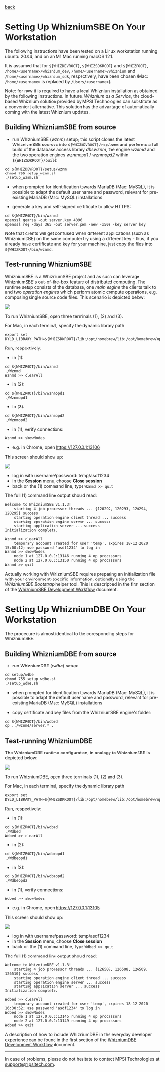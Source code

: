 [back](./README.md)

# Setting Up WhizniumSBE On Your Workstation

The following instructions have been tested on a Linux workstation running ubuntu 20.04, and on an M1 Mac running macOS 12.1.

It is assumed that for ``${WHIZDEVROOT}``, ``${WHIZSDKROOT}`` and ``${WHIZROOT}``, ``/home/<username>/whiznium_dev``, ``/home/<username>/whiznium`` and ``/home/<username>/whiznium_sdk``, respectively, have been chosen (Mac: ``/home/<username>`` is replaced by ``/Users/<username>``).

Note: for now it is required to have a local Whizniun installation as obtained by the following instructions. In future, _Whiznium as a Service_, the cloud-based Whiznium solution provided by MPSI Technologies can substitute as a convenient alternative. This solution has the advantage of automatically coming with the latest Whiznium updates.

## Building WhizniumSBE from source

- run WhizniumSBE (_wznm_) setup; this script clones the latest WhizniumSBE sources into ``${WHIZDEVROOT}/rep/wznm`` and performs a full build of the database access library _dbswznm_, the engine _wznmd_ and the two operation engines _wznmopd1_ / _wznmopd2_ within ``${WHIZSDKROOT}/build``:
```
cd ${WHIZDEVROOT}/setup/wznm
chmod 755 setup_wznm.sh
./setup_wznm.sh
```

- when prompted for identification towards MariaDB (Mac: MySQL), it is possible to adapt the default user name and password, relevant for pre-existing MariaDB (Mac: MySQL) installations

- generate a key and self-signed certificate to allow HTTPS:
```
cd ${WHIZROOT}/bin/wznmd
openssl genrsa -out server.key 4096
openssl req -days 365 -out server.pem -new -x509 -key server.key
```
Note that clients will get confused when different applications (such as WhizniumDBE) on the same computer try using a different key - thus, if you already have certificate and key for your machine, just copy the files into ``${WHIZROOT}/bin/wznmd``.

## Test-running WhizniumSBE

WhizniumSBE is a WhizniumSBE project and as such can leverage WhizniumSBE's out-of-the-box feature of distributed computing. The runtime setup consists of the database, one _main engine_ the clients talk to and two _operation engines_ which perform atomic compute operations, e.g. composing single source code files. This scenario is depicted below:

![](setup_sbedbe/Wznmd_Wznmopd.png)

To run WhizniumSBE, open three terminals (1), (2) and (3).

For Mac, in each terminal, specify the dynamic library path
```
export set DYLD_LIBRARY_PATH=${WHIZSDKROOT}/lib:/opt/homebrew/lib:/opt/homebrew/opt/curl/lib:/opt/homebrew/opt/libgit2/lib:/opt/homebrew/opt/libmicrohttpd/lib:/opt/homebrew/opt/libxml2/lib:/opt/homebrew/opt/openssl@3/lib:/usr/local/mysql/lib
```

Run, respectively:

- in (1):
```
cd ${WHIZROOT}/bin/wznmd
./Wznmd
Wznmd >> clearAll
```

- in (2):
```
cd ${WHIZROOT}/bin/wznmopd1
./Wznmopd1
```

- in (3):
```
cd ${WHIZROOT}/bin/wznmopd2
./Wznmopd2
```

- in (1), verify connections:
```
Wznmd >> showNodes
```

- e.g. in Chrome, open https://127.0.0.1:13106

This screen should show up:

![](setup_sbedbe/Wznmd.png)

- log in with username/password: temp/asdf1234
- in the __Session__ menu, choose __Close session__
- back on the (1) command line, type ``Wznmd >> quit``

The full (1) command line output should read:
```
Welcome to WhizniumSBE v1.1.3!
	starting 4 job processor threads ... {120292, 120293, 120294, 120295} success
	starting operation engine client thread ... success
	starting operation engine server ... success
	starting application server ... success
Initialization complete.

Wznmd >> clearAll 
	temporary account created for user 'temp', expires 18-12-2020 15:00:12; use password 'asdf1234' to log in
Wznmd >> showNodes
	node 1 at 127.0.0.1:13146 running 4 op processors
	node 2 at 127.0.0.1:13150 running 4 op processors
Wznmd >> quit
```

Actually working with WhizniumSBE requires preparing an initialization file with your environment-specific information, optionally using the _WhizniumSBE Bootstrap_ helper tool. This is descripbed in the first section of the [WhizniumSBE Development Workflow](./sbe.md) document.

# Setting Up WhizniumDBE On Your Workstation

The procedure is almost identical to the coresponding steps for WhizniumSBE.

## Building WhizniumDBE from source

- run WhizniumDBE (_wdbe_) setup:
```
cd setup/wdbe
chmod 755 setup_wdbe.sh
./setup_wdbe.sh
```

- when prompted for identification towards MariaDB (Mac: MySQL), it is possible to adapt the default user name and password, relevant for pre-existing MariaDB (Mac: MySQL) installations

- copy certificate and key files from the WhizniumSBE engine's folder:
```
cd ${WHIZROOT}/bin/wdbed
cp ../wznmd/server.* .
```

## Test-running WhizniumDBE

The WhizniumDBE runtime configuration, in analogy to WhizniumSBE is depicted below:

![](setup_sbedbe/Wdbed_Wdbeopd.png)

To run WhizniumDBE, open three terminals (1), (2) and (3).

For Mac, in each terminal, specify the dynamic library path
```
export set DYLD_LIBRARY_PATH=${WHIZSDKROOT}/lib:/opt/homebrew/lib:/opt/homebrew/opt/curl/lib:/opt/homebrew/opt/libgit2/lib:/opt/homebrew/opt/libmicrohttpd/lib:/opt/homebrew/opt/libxml2/lib:/opt/homebrew/opt/openssl@3/lib:/usr/local/mysql/lib
```

Run, respectively:

- in (1):
```
cd ${WHIZROOT}/bin/wdbed
./Wdbed
Wdbed >> clearAll
```

- in (2):
```
cd ${WHIZROOT}/bin/wdbeopd1
./Wdbeopd1
```

- in (3):
```
cd ${WHIZROOT}/bin/wdbeopd2
./Wdbeopd2
```

- in (1), verify connections:
```
Wdbed >> showNodes
```

- e.g. in Chrome, open https://127.0.0.1:13105

This screen should show up:

![](setup_sbedbe/Wdbed.png)

- log in with username/password: temp/asdf1234
- in the __Session__ menu, choose __Close session__
- back on the (1) command line, type ``Wdbed >> quit``

The full (1) command line output should read:
```
Welcome to WhizniumDBE v1.1.3!
	starting 4 job processor threads ... {126507, 126508, 126509, 126510} success
	starting operation engine client thread ... success
	starting operation engine server ... success
	starting application server ... success
Initialization complete.

Wdbed >> clearAll
	temporary account created for user 'temp', expires 18-12-2020 16:30:52; use password 'asdf1234' to log in
Wdbed >> showNodes
	node 1 at 127.0.0.1:13145 running 4 op processors
	node 2 at 127.0.0.1:13149 running 4 op processors
Wdbed >> quit
```

A description of how to include WhizniumDBE in the everyday developer experience can be found in the first section of the [WhizniumDBE Development Workflow](./dbe.md) document.

---

In case of problems, please do not hesitate to contact MPSI Technologles at [support@mpsitech.com](mailto:support@mpsitech.com).
